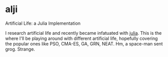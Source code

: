 alji
====

Artificial Life: a Julia Implementation

I research artificial life and recently became infatuated with
[julia](http://julialang.org/). This is the where I'll be playing around with
different artificial life, hopefully covering the popular ones like PSO,
CMA-ES, GA, GRN, NEAT. Hm, a space-man sent grog. Strange.
